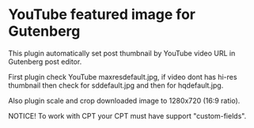 YouTube featured image for Gutenberg
====================================


This plugin automatically set post thumbnail by YouTube video URL in Gutenberg post editor.

First plugin check YouTube maxresdefault.jpg, if video dont has hi-res thumbnail then check for sddefault.jpg and then for hqdefault.jpg.

Also plugin scale and crop downloaded image to 1280x720 (16:9 ratio). 

NOTICE! To work with CPT your CPT must have support "custom-fields".
